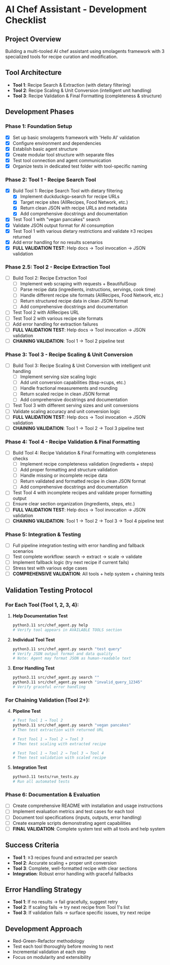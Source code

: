 # AI Chef Assistant - Development Checklist

## Project Overview
Building a multi-tooled AI chef assistant using smolagents framework with 3 specialized tools for recipe curation and modification.

## Tool Architecture
- **Tool 1**: Recipe Search & Extraction (with dietary filtering)
- **Tool 2**: Recipe Scaling & Unit Conversion (intelligent unit handling)
- **Tool 3**: Recipe Validation & Final Formatting (completeness & structure)

## Development Phases

### Phase 1: Foundation Setup
- [x] Set up basic smolagents framework with 'Hello AI' validation
- [x] Configure environment and dependencies
- [x] Establish basic agent structure
- [x] Create modular tool structure with separate files
- [x] Test tool connection and agent communication
- [x] Organize tests in dedicated test folder with tool-specific naming

### Phase 2: Tool 1 - Recipe Search Tool
- [x] Build Tool 1: Recipe Search Tool with dietary filtering
  - [x] Implement duckduckgo-search for recipe URLs
  - [x] Target recipe sites (AllRecipes, Food Network, etc.)
  - [x] Return clean JSON with recipe URLs and metadata
  - [x] Add comprehensive docstrings and documentation
- [x] Test Tool 1 with "vegan pancakes" search
- [x] Validate JSON output format for AI consumption
- [x] Test Tool 1 with various dietary restrictions and validate ≥3 recipes returned
- [x] Add error handling for no results scenarios
- [x] **FULL VALIDATION TEST**: Help docs → Tool invocation → JSON validation

### Phase 2.5: Tool 2 - Recipe Extraction Tool
- [ ] Build Tool 2: Recipe Extraction Tool
  - [ ] Implement web scraping with requests + BeautifulSoup
  - [ ] Parse recipe data (ingredients, instructions, servings, cook time)
  - [ ] Handle different recipe site formats (AllRecipes, Food Network, etc.)
  - [ ] Return structured recipe data in clean JSON format
  - [ ] Add comprehensive docstrings and documentation
- [ ] Test Tool 2 with AllRecipes URL
- [ ] Test Tool 2 with various recipe site formats
- [ ] Add error handling for extraction failures
- [ ] **FULL VALIDATION TEST**: Help docs → Tool invocation → JSON validation
- [ ] **CHAINING VALIDATION**: Tool 1 → Tool 2 pipeline test

### Phase 3: Tool 3 - Recipe Scaling & Unit Conversion
- [ ] Build Tool 3: Recipe Scaling & Unit Conversion with intelligent unit handling
  - [ ] Implement serving size scaling logic
  - [ ] Add unit conversion capabilities (tbsp→cups, etc.)
  - [ ] Handle fractional measurements and rounding
  - [ ] Return scaled recipe in clean JSON format
  - [ ] Add comprehensive docstrings and documentation
- [ ] Test Tool 3 with different serving sizes and unit conversions
- [ ] Validate scaling accuracy and unit conversion logic
- [ ] **FULL VALIDATION TEST**: Help docs → Tool invocation → JSON validation
- [ ] **CHAINING VALIDATION**: Tool 1 → Tool 2 → Tool 3 pipeline test

### Phase 4: Tool 4 - Recipe Validation & Final Formatting
- [ ] Build Tool 4: Recipe Validation & Final Formatting with completeness checks
  - [ ] Implement recipe completeness validation (ingredients + steps)
  - [ ] Add proper formatting and structure validation
  - [ ] Handle missing or incomplete recipe data
  - [ ] Return validated and formatted recipe in clean JSON format
  - [ ] Add comprehensive docstrings and documentation
- [ ] Test Tool 4 with incomplete recipes and validate proper formatting output
- [ ] Ensure clear section organization (ingredients, steps, etc.)
- [ ] **FULL VALIDATION TEST**: Help docs → Tool invocation → JSON validation
- [ ] **CHAINING VALIDATION**: Tool 1 → Tool 2 → Tool 3 → Tool 4 pipeline test

### Phase 5: Integration & Testing
- [ ] Full pipeline integration testing with error handling and fallback scenarios
- [ ] Test complete workflow: search → extract → scale → validate
- [ ] Implement fallback logic (try next recipe if current fails)
- [ ] Stress test with various edge cases
- [ ] **COMPREHENSIVE VALIDATION**: All tools + help system + chaining tests

## Validation Testing Protocol

### For Each Tool (Tool 1, 2, 3, 4):
1. **Help Documentation Test**
   ```bash
   python3.11 src/chef_agent.py help
   # Verify tool appears in AVAILABLE TOOLS section
   ```

2. **Individual Tool Test**
   ```bash
   python3.11 src/chef_agent.py search "test query"
   # Verify JSON output format and data quality
   # Note: Agent may format JSON as human-readable text
   ```

3. **Error Handling Test**
   ```bash
   python3.11 src/chef_agent.py search ""
   python3.11 src/chef_agent.py search "invalid_query_12345"
   # Verify graceful error handling
   ```

### For Chaining Validation (Tool 2+):
4. **Pipeline Test**
   ```bash
   # Test Tool 1 → Tool 2
   python3.11 src/chef_agent.py search "vegan pancakes"
   # Then test extraction with returned URL
   
   # Test Tool 1 → Tool 2 → Tool 3
   # Then test scaling with extracted recipe
   
   # Test Tool 1 → Tool 2 → Tool 3 → Tool 4
   # Then test validation with scaled recipe
   ```

5. **Integration Test**
   ```bash
   python3.11 tests/run_tests.py
   # Run all automated tests
   ```

### Phase 6: Documentation & Evaluation
- [ ] Create comprehensive README with installation and usage instructions
- [ ] Implement evaluation metrics and test cases for each tool
- [ ] Document tool specifications (inputs, outputs, error handling)
- [ ] Create example scripts demonstrating agent capabilities
- [ ] **FINAL VALIDATION**: Complete system test with all tools and help system

## Success Criteria
- **Tool 1**: ≥3 recipes found and extracted per search
- **Tool 2**: Accurate scaling + proper unit conversion
- **Tool 3**: Complete, well-formatted recipe with clear sections
- **Integration**: Robust error handling with graceful fallbacks

## Error Handling Strategy
- **Tool 1**: If no results → fail gracefully, suggest retry
- **Tool 2**: If scaling fails → try next recipe from Tool 1's list
- **Tool 3**: If validation fails → surface specific issues, try next recipe

## Development Approach
- Red-Green-Refactor methodology
- Test each tool thoroughly before moving to next
- Incremental validation at each step
- Focus on modularity and extensibility
